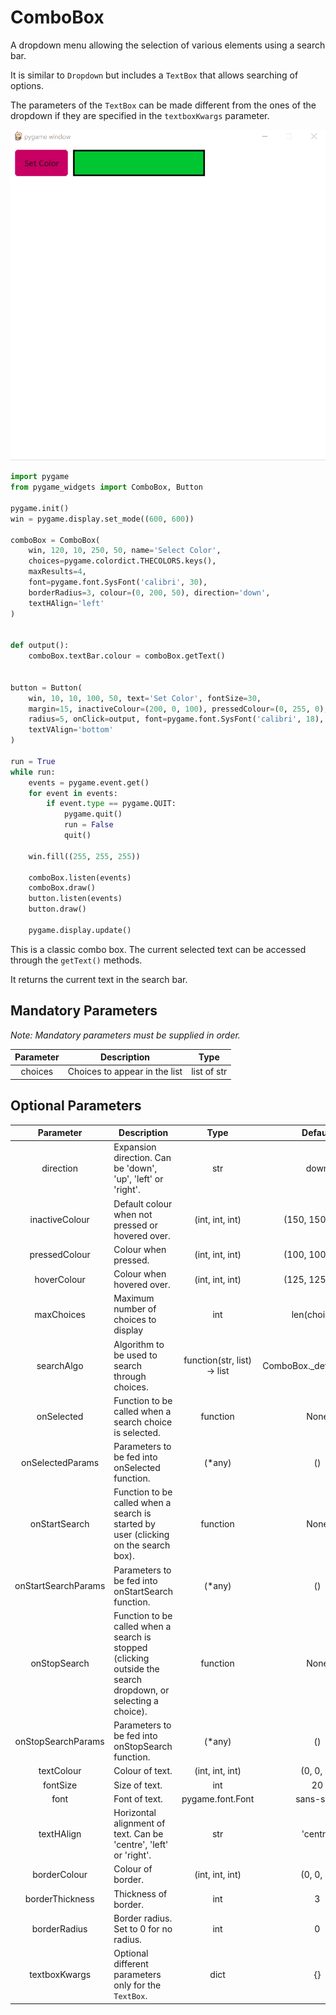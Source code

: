 # ComboBox

A dropdown menu allowing the selection of various elements using a search bar.

It is similar to `Dropdown` but includes a `TextBox` that allows searching of options.

The parameters of the `TextBox` can be made different
from the ones of the dropdown if they are specified in
the `textboxKwargs` parameter.

![combobox.gif](images/combobox.gif)

```Python
import pygame
from pygame_widgets import ComboBox, Button

pygame.init()
win = pygame.display.set_mode((600, 600))

comboBox = ComboBox(
    win, 120, 10, 250, 50, name='Select Color',
    choices=pygame.colordict.THECOLORS.keys(),
    maxResults=4,
    font=pygame.font.SysFont('calibri', 30),
    borderRadius=3, colour=(0, 200, 50), direction='down',
    textHAlign='left'
)


def output():
    comboBox.textBar.colour = comboBox.getText()


button = Button(
    win, 10, 10, 100, 50, text='Set Color', fontSize=30,
    margin=15, inactiveColour=(200, 0, 100), pressedColour=(0, 255, 0),
    radius=5, onClick=output, font=pygame.font.SysFont('calibri', 18),
    textVAlign='bottom'
)

run = True
while run:
    events = pygame.event.get()
    for event in events:
        if event.type == pygame.QUIT:
            pygame.quit()
            run = False
            quit()

    win.fill((255, 255, 255))

    comboBox.listen(events)
    comboBox.draw()
    button.listen(events)
    button.draw()

    pygame.display.update()
```

This is a classic combo box. The current selected text
can be accessed through the `getText()` methods.

It returns the current text in the search bar.


## Mandatory Parameters

_Note: Mandatory parameters must be supplied in order._

| Parameter | Description | Type |
| :---: | --- | :---: |
| choices | Choices to appear in the list | list of str |

## Optional Parameters

| Parameter | Description | Type | Default |
| :---: | --- | :---: | :---: |
| direction | Expansion direction. Can be 'down', 'up', 'left' or 'right'. | str | down |
| inactiveColour | Default colour when not pressed or hovered over. | (int, int, int) | (150, 150, 150) |
| pressedColour | Colour when pressed. | (int, int, int) | (100, 100, 100) |
| hoverColour | Colour when hovered over. | (int, int, int) | (125, 125, 125) |
| maxChoices | Maximum number of choices to display | int | len(choices) |
| searchAlgo | Algorithm to be used to search through choices. | function(str, list) -> list | ComboBox._defaultSearch |
| onSelected | Function to be called when a search choice is selected. | function | None |
| onSelectedParams | Parameters to be fed into onSelected function. | (*any) | () |
| onStartSearch | Function to be called when a search is started by user (clicking on the search box). | function | None |
| onStartSearchParams | Parameters to be fed into onStartSearch function. | (*any) | () |
| onStopSearch | Function to be called when a search is stopped (clicking outside the search dropdown, or selecting a choice). | function | None |
| onStopSearchParams | Parameters to be fed into onStopSearch function. | (*any) | () |
| textColour | Colour of text. | (int, int, int) | (0, 0, 0) |
| fontSize | Size of text. | int | 20 |
| font | Font of text. | pygame.font.Font | sans-serif |
| textHAlign | Horizontal alignment of text. Can be 'centre', 'left' or 'right'. | str | 'centre' |
| borderColour | Colour of border. | (int, int, int) | (0, 0, 0) |
| borderThickness | Thickness of border. | int | 3 |
| borderRadius | Border radius. Set to 0 for no radius. | int | 0 |
| textboxKwargs | Optional different parameters only for the `TextBox`. | dict | {} |
